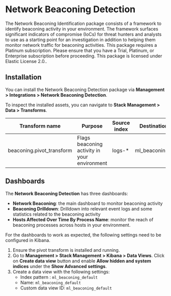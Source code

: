 # Network Beaconing Detection

The Network Beaconing Identification package consists of a framework to identify beaconing activity in your environment. The framework surfaces significant indicators of compromise (IoCs) for threat hunters and analysts to use as a starting point for an investigation in addition to helping them monitor network traffic for beaconing activities. 
This package requires a Platinum subscription. Please ensure that you have a Trial, Platinum, or Enterprise subscription before proceeding. This package is licensed under Elastic License 2.0..

## Installation

You can install the Network Beaconing Detection package via **Management > Integrations > Network Beaconing Detection**.

To inspect the installed assets, you can navigate to **Stack Management > Data > Transforms**.

| Transform name            | Purpose| 	Source index  |          Destination index                                                                           |
|---------------------------|--------|----------------|-------------------------------------------------------------------------|
| beaconing.pivot_transform |	Flags beaconing activity in your environment| 	logs-*        |	ml_beaconing_default|

## Dashboards

The **Network Beaconing Detection** has three dashboards: 
* **Network Beaconing**: the main dashboard to monitor beaconing activity
* **Beaconing Drilldown**: Drilldown into relevant event logs and some statistics related to the beaconing activity
* **Hosts Affected Over Time By Process Name**: monitor the reach of beaconing processes across hosts in your environment.

For the dashboards to work as expected, the following settings need to be configured in Kibana. 
1. Ensure the pivot transform is installed and running.
2. Go to **Management > Stack Management > Kibana > Data Views**. Click on **Create data view** button and enable **Allow hidden and system indices** under the **Show Advanced settings**.
3. Create a data view with the following settings:
    - Index pattern : `ml_beaconing_default`
    - Name: `ml_beaconing_default`
    - Custom data view ID: `ml_beaconing_default`
